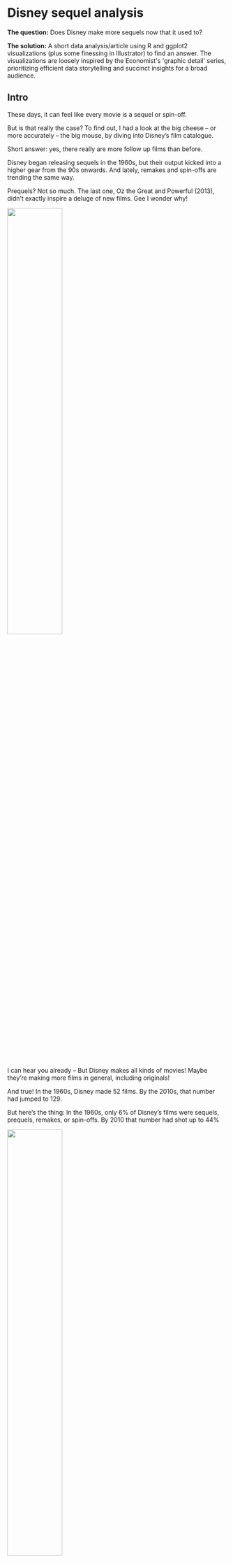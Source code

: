 # Disney sequel analysis

**The question:** Does Disney make more sequels now that it used to?

**The solution:** A short data analysis/article using R and ggplot2 visualizations (plus some finessing in Illustrator) to find an answer. The visualizations are loosely inspired by the Economist's 'graphic detail' series, prioritizing efficient data storytelling and succinct insights for a broad audience.


## Intro
These days, it can feel like every movie is a sequel or spin-off. 

But is that really the case? To find out, I had a look at the big cheese – or more accurately – the big mouse, by diving into Disney’s film catalogue.

Short answer: yes, there really are more follow up films than before.

Disney began releasing sequels in the 1960s, but their output kicked into a higher gear from the 90s onwards. And lately, remakes and spin-offs are trending the same way.

Prequels? Not so much. The last one, Oz the Great and Powerful (2013), didn’t exactly inspire a deluge of new films. Gee I wonder why!

<img src="https://github.com/TurnerHaa/disney-sequels/blob/main/images/01_cumulativeReleases.png" height = "50%">

I can hear you already  – But Disney makes all kinds of movies! Maybe they’re making more films in general, including originals!

And true! In the 1960s, Disney made 52 films. By the 2010s, that number had jumped to 129.

But here’s the thing: In the 1960s, only 6% of Disney’s films were sequels, prequels, remakes, or spin-offs. By 2010 that number had shot up to 44%

<img src="https://github.com/TurnerHaa/disney-sequels/blob/main/images/02_decadeWaffle.png" height = "50%">

But some studios have more to answer for this slew of sequels than others. 

Curiously – Walt Disney Pictures, the company that started it all, releases the fewest non-original movies of the lot.

The real culprits? You guessed it – Marvel’s cinematic universe and Lucasfilm’s cinematic galaxy far, far away.

<img src="https://github.com/TurnerHaa/disney-sequels/blob/main/images/03_studioWaffles.png" height = "50%">

So job done right? Yes, today Disney is leaning more on its past work than it did in the past. In fact, since 2020 more than 1 in 3 Disney films were connected to a previous movie.

Does that mean that Disney has lost their spark? Are they less creative than they used to be? Not necessarily.

<img src="https://github.com/TurnerHaa/disney-sequels/blob/main/images/04proportionChange.png" height = "50%">

When Disney released their first film, Snow White and the Seven Dwarves, there weren’t exactly many movies to copy.

Did that mean they just churned out new idea after new ideal? Of course not! 

They borrowed from what was popular at the time – books, plays, nursery rhymes, fairy tales – let’s add them to our chart.

<img src="https://github.com/TurnerHaa/disney-sequels/blob/main/images/05proportionChange.png" height = "50%">

And when we do, we finally see a historic handover – a baton pass between zeitgeists. 

Because when they need inspiration for their movies, Disney has always looked to popular culture.

In the 1930s, that meant adapting popular books and plays. Today, it means adapting their own work.

In the middle, are the new ideas. Fresh, never before seen silver screen classics. And actually, they haven’t really changed much. Nearly half of all Disney movies are original stories, and that’s as true today as it was in the 1940s.

So are Disney really releasing more sequels? Yes. But for better or worse, they’re not being any less creative than they were 80 years ago.

But does it mean I’ll be rushing to the cinema for the seventh entry in the Freaky Friday franchise due later this year? I wouldn’t count on it.
